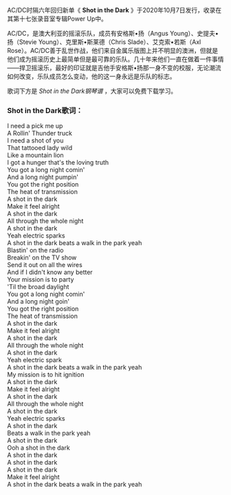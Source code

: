 

AC/DC时隔六年回归新单《 **Shot in the Dark** 》于2020年10月7日发行，收录在其第十七张录音室专辑Power Up中。

AC/DC，是澳大利亚的摇滚乐队，成员有安格斯•扬（Angus Young）、史提夫•扬（Stevie Young）、克里斯•斯莱德（Chris
Slade）、艾克索•若斯（Axl
Rose）。AC/DC善于乱世作战，他们来自金属乐版图上并不明显的澳洲，但就是他们成为摇滚历史上最简单但是最可靠的乐队。几十年来他们一直在做着一件事情——捍卫摇滚乐，最好的印证就是吉他手安格斯•扬那一身不变的校服，无论潮流如何改变，乐队成员怎么变动，他的这一身永远是乐队的标志。

歌词下方是 _Shot in the Dark钢琴谱_ ，大家可以免费下载学习。

### Shot in the Dark歌词：

I need a pick me up  
A Rollin' Thunder truck  
I need a shot of you  
That tattooed lady wild  
Like a mountain lion  
I got a hunger that's the loving truth  
You got a long night comin'  
And a long night pumpin'  
You got the right position  
The heat of transmission  
A shot in the dark  
Make it feel alright  
A shot in the dark  
All through the whole night  
A shot in the dark  
Yeah electric sparks  
A shot in the dark beats a walk in the park yeah  
Blastin' on the radio  
Breakin' on the TV show  
Send it out on all the wires  
And if I didn't know any better  
Your mission is to party  
'Til the broad daylight  
You got a long night comin'  
And a long night goin'  
You got the right position  
The heat of transmission  
A shot in the dark  
Make it feel alright  
A shot in the dark  
All through the whole night  
A shot in the dark  
Yeah elеctric spark  
A shot in the dark beats a walk in the park yeah  
My mission is to hit ignition  
A shot in the dark  
Make it feel alright  
A shot in the dark  
All through the whole night  
A shot in the dark  
Yeah electric sparks  
A shot in the dark  
Beats a walk in the park yeah  
A shot in the dark  
Ooh a shot in the dark  
A shot in the dark  
A shot in the dark  
A shot in the dark  
Make it feel alright  
A shot in the dark beats a walk in the park yeah

